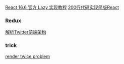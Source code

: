 [React 16.6 官方 Lazy 实现教程](https://medium.freecodecamp.org/how-to-use-react-lazy-and-suspense-for-components-lazy-loading-8d420ecac58)
[200行代码实现简版React](https://juejin.im/post/5c0c7304f265da613e22106c)

### Redux
[解析Twitter前端架构](https://www.jianshu.com/p/7a56ac1de2a8?hmsr=toutiao.io&utm_medium=toutiao.io&utm_source=toutiao.io)

### trick
[render twice problem](https://mariosfakiolas.com/blog/my-react-components-render-twice-and-drive-me-crazy/)